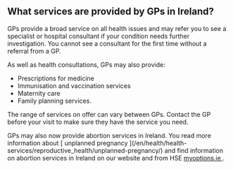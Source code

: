 ##  What services are provided by GPs in Ireland?

GPs provide a broad service on all health issues and may refer you to see a
specialist or hospital consultant if your condition needs further
investigation. You cannot see a consultant for the first time without a
referral from a GP.

As well as health consultations, GPs may also provide:

  * Prescriptions for medicine 
  * Immunisation and vaccination services 
  * Maternity care 
  * Family planning services. 

The range of services on offer can vary between GPs. Contact the GP before
your visit to make sure they have the service you need.

GPs may also now provide abortion services in Ireland. You read more
information about [ unplanned pregnancy ](/en/health/health-
services/reproductive_health/unplanned-pregnancy/) and find information on
abortion services in Ireland on our website and from HSE [ myoptions.ie
](http://www.myoptions.ie/) .
